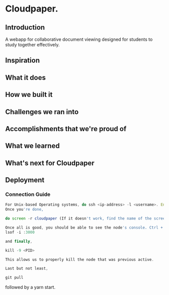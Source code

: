 # Cloudpaper.

## Introduction
A webapp for collaborative document viewing designed for students to study
together effectively.

## Inspiration

## What it does


## How we built it

## Challenges we ran into

## Accomplishments that we're proud of

## What we learned

## What's next for Cloudpaper

## Deployment 

### Connection Guide
```javascript
For Unix-based Operating systems, do ssh <ip-address> -l <username>. Enter the password thereafter.
Once you're done, 

do screen -r cloudpaper (If it doesn't work, find the name of the screen by doing screen -ls.) 

Once all is good, you should be able to see the node's console. Ctrl + C followed by the following commands: 
lsof -i :3000

and finally, 

kill -9 <PID>

This allows us to properly kill the node that was previous active.

Last but not least,

git pull
```
followed by a yarn start.
